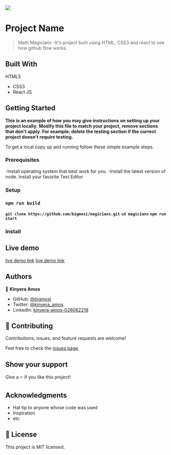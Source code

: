![](https://img.shields.io/badge/Microverse-blueviolet)

# Project Name

> Math Magicians
-It's project built using HTML, CSS3 and react to see how github flow works.

## Built With

HTML5
- CSS3
- React JS

## Getting Started

**This is an example of how you may give instructions on setting up your project locally.**
**Modify this file to match your project, remove sections that don't apply. For example: delete the testing section if the currect project doesn't require testing.**


To get a local copy up and running follow these simple example steps.

### Prerequisites
-Install operating system that best work for you.
-Install the latest version of node.
Install your favorite Text Editor
### Setup
### `npm run build`
**`git clone https://github.com/bigmosi/magicians.git`**
**`cd magicians`**
**`npm run start`**
### Install


## Live demo
[live demo link](https://amos-math-magicians.netlify.app)
[live demo link](https://amos-react-math-magicians.herokuapp.com/)

## Authors

👤 **Kinyera Amos**

- GitHub: [@bigmosi](https://github.com/bigmosi/)
- Twitter: [@kinyera_amos](https://twitter.com/kinyera_amos)
- LinkedIn: [kinyera-amos-026062218](https://linkedin.com/in/kinyera-amos-026062218)

## 🤝 Contributing

Contributions, issues, and feature requests are welcome!

Feel free to check the [issues page](https://github.com/bigmosi/magicians/issues).

## Show your support

Give a ⭐️ if you like this project!

## Acknowledgments

- Hat tip to anyone whose code was used
- Inspiration
- etc

## 📝 License

This project is MIT licensed.

